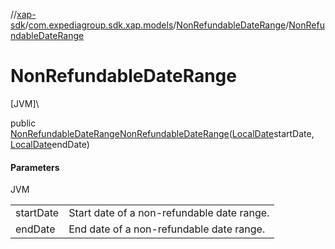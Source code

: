 //[xap-sdk](../../../index.md)/[com.expediagroup.sdk.xap.models](../index.md)/[NonRefundableDateRange](index.md)/[NonRefundableDateRange](-non-refundable-date-range.md)

# NonRefundableDateRange

[JVM]\

public [NonRefundableDateRange](index.md)[NonRefundableDateRange](-non-refundable-date-range.md)([LocalDate](https://docs.oracle.com/javase/8/docs/api/java/time/LocalDate.html)startDate, [LocalDate](https://docs.oracle.com/javase/8/docs/api/java/time/LocalDate.html)endDate)

#### Parameters

JVM

| | |
|---|---|
| startDate | Start date of a non-refundable date range. |
| endDate | End date of a non-refundable date range. |
